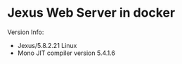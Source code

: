 # Jexus Web Server in docker

Version Info:

- Jexus/5.8.2.21 Linux
- Mono JIT compiler version 5.4.1.6

